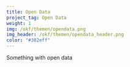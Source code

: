 ```yaml
---
title: Open Data
project_tag: Open Data
weight: 1
img: /okf/themen/opendata.png
img_header: /okf/themen/opendata_header.png
color: "#382eff"
---
```


Something with open data
